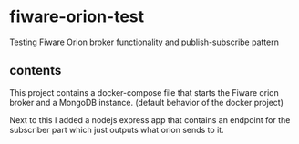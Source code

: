# fiware-orion-test
Testing Fiware Orion broker functionality and publish-subscribe pattern

## contents
This project contains a docker-compose file that starts the Fiware orion broker and a MongoDB instance. (default behavior of the docker project)

Next to this I added a nodejs express app that contains an endpoint for the subscriber part which just outputs what orion sends to it.
